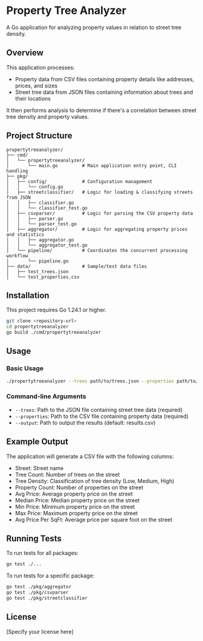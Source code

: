 # Property Tree Analyzer

A Go application for analyzing property values in relation to street tree density.

## Overview

This application processes:
- Property data from CSV files containing property details like addresses, prices, and sizes
- Street tree data from JSON files containing information about trees and their locations

It then performs analysis to determine if there's a correlation between street tree density and property values.

## Project Structure

```
propertytreeanalyzer/
├── cmd/
│   └── propertytreeanalyzer/
│       └── main.go         # Main application entry point, CLI handling
├── pkg/
│   ├── config/             # Configuration management
│   │   └── config.go
│   ├── streetclassifier/   # Logic for loading & classifying streets from JSON
│   │   ├── classifier.go
│   │   └── classifier_test.go
│   ├── csvparser/          # Logic for parsing the CSV property data
│   │   ├── parser.go
│   │   └── parser_test.go
│   ├── aggregator/         # Logic for aggregating property prices and statistics
│   │   ├── aggregator.go
│   │   └── aggregator_test.go
│   └── pipeline/           # Coordinates the concurrent processing workflow
│       └── pipeline.go
├── data/                   # Sample/test data files
│   ├── test_trees.json
│   └── test_properties.csv
```

## Installation

This project requires Go 1.24.1 or higher.

```bash
git clone <repository-url>
cd propertytreeanalyzer
go build ./cmd/propertytreeanalyzer
```

## Usage

### Basic Usage

```bash
./propertytreeanalyzer --trees path/to/trees.json --properties path/to/properties.csv --output results.csv
```

### Command-line Arguments

- `--trees`: Path to the JSON file containing street tree data (required)
- `--properties`: Path to the CSV file containing property data (required)
- `--output`: Path to output the results (default: results.csv)

## Example Output

The application will generate a CSV file with the following columns:
- Street: Street name
- Tree Count: Number of trees on the street
- Tree Density: Classification of tree density (Low, Medium, High)
- Property Count: Number of properties on the street
- Avg Price: Average property price on the street
- Median Price: Median property price on the street
- Min Price: Minimum property price on the street
- Max Price: Maximum property price on the street
- Avg Price Per SqFt: Average price per square foot on the street

## Running Tests

To run tests for all packages:

```bash
go test ./...
```

To run tests for a specific package:

```bash
go test ./pkg/aggregator
go test ./pkg/csvparser
go test ./pkg/streetclassifier
```

## License

[Specify your license here]